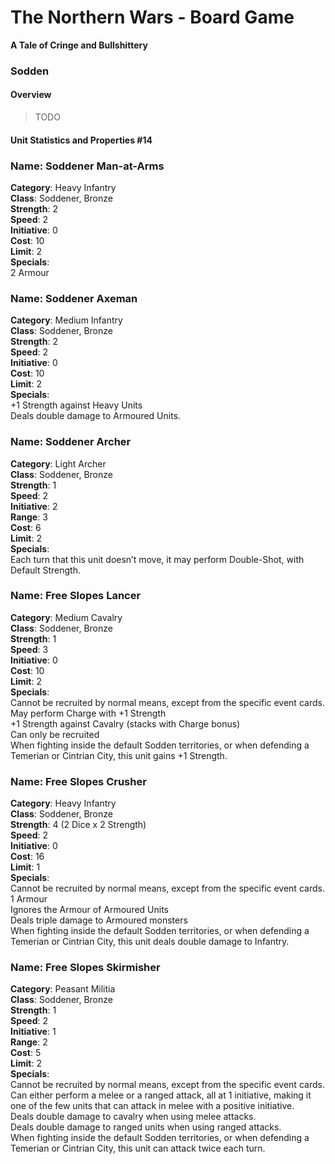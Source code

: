 The Northern Wars - Board Game
==============================

**A Tale of Cringe and Bullshittery**

### Sodden

#### Overview

>   TODO

#### Unit Statistics and Properties \#14

### Name: Soddener Man-at-Arms

**Category**: Heavy Infantry  
**Class**: Soddener, Bronze  
**Strength**: 2  
**Speed**: 2  
**Initiative**: 0  
**Cost**: 10  
**Limit**: 2  
**Specials**:  
2 Armour

### Name: Soddener Axeman

**Category**: Medium Infantry  
**Class**: Soddener, Bronze  
**Strength**: 2  
**Speed**: 2  
**Initiative**: 0  
**Cost**: 10  
**Limit**: 2  
**Specials**:  
+1 Strength against Heavy Units  
Deals double damage to Armoured Units.

### Name: Soddener Archer

**Category**: Light Archer  
**Class**: Soddener, Bronze  
**Strength**: 1  
**Speed**: 2  
**Initiative**: 2  
**Range**: 3  
**Cost**: 6  
**Limit**: 2  
**Specials**:  
Each turn that this unit doesn’t move, it may perform Double-Shot, with Default
Strength.

### Name: Free Slopes Lancer

**Category**: Medium Cavalry  
**Class**: Soddener, Bronze  
**Strength**: 1  
**Speed**: 3  
**Initiative**: 0  
**Cost**: 10  
**Limit**: 2  
**Specials**:  
Cannot be recruited by normal means, except from the specific event cards.  
May perform Charge with +1 Strength  
+1 Strength against Cavalry (stacks with Charge bonus)  
Can only be recruited  
When fighting inside the default Sodden territories, or when defending a
Temerian or Cintrian City, this unit gains +1 Strength.

### Name: Free Slopes Crusher

**Category**: Heavy Infantry  
**Class**: Soddener, Bronze  
**Strength**: 4 (2 Dice x 2 Strength)  
**Speed**: 2  
**Initiative**: 0  
**Cost**: 16  
**Limit**: 1  
**Specials**:  
Cannot be recruited by normal means, except from the specific event cards.  
1 Armour  
Ignores the Armour of Armoured Units  
Deals triple damage to Armoured monsters  
When fighting inside the default Sodden territories, or when defending a
Temerian or Cintrian City, this unit deals double damage to Infantry.

### Name: Free Slopes Skirmisher

**Category**: Peasant Militia  
**Class**: Soddener, Bronze  
**Strength**: 1  
**Speed**: 2  
**Initiative**: 1  
**Range**: 2  
**Cost**: 5  
**Limit**: 2  
**Specials**:  
Cannot be recruited by normal means, except from the specific event cards.  
Can either perform a melee or a ranged attack, all at 1 initiative, making it
one of the few units that can attack in melee with a positive initiative.  
Deals double damage to cavalry when using melee attacks.  
Deals double damage to ranged units when using ranged attacks.  
When fighting inside the default Sodden territories, or when defending a
Temerian or Cintrian City, this unit can attack twice each turn.
